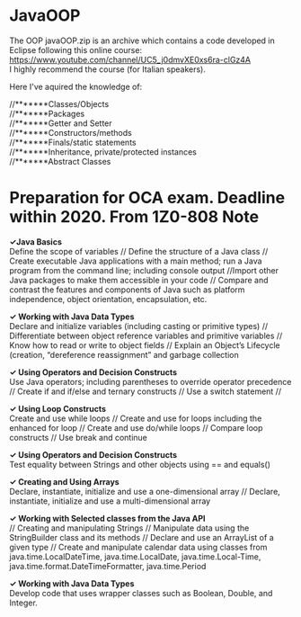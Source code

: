 # JavaOOP
The OOP javaOOP.zip is an archive which contains a code developed in Eclipse following this online course:</br>
https://www.youtube.com/channel/UC5_j0dmvXE0xs6ra-clGz4A</br>
I highly recommend the course (for Italian speakers). </br>

Here I've aquired the knowledge of:</br>

//*******Classes/Objects</br>
//*******Packages</br>
//*******Getter and Setter</br> 
//*******Constructors/methods</br>
//*******Finals/static statements</br>
//*******Inheritance, private/protected instances</br>
//*******Abstract Classes</br>


# Preparation for OCA exam. Deadline within 2020. From 1Z0-808 Note

<b>✓Java Basics </b></br>
Define the scope of variables // Define the structure of a Java class // Create executable Java applications with a main method; run a Java program from the command line; including console output //Import other Java packages to make them accessible in your code // Compare and contrast the features and components of Java such as platform independence, object orientation, encapsulation, etc.  </br>

<b> ✓ Working with Java Data Types  </b></br>
Declare and initialize variables (including casting or primitive types) // Differentiate between object reference variables and primitive variables // Know how to read or write to object fields // Explain an Object’s Lifecycle (creation, “dereference reassignment” and garbage collection 

<b> ✓ Using Operators and Decision Constructs </b> </br>
Use Java operators; including parentheses to override operator precedence // Create if and if/else and ternary constructs // Use a switch statement //

<b>✓ Using Loop Constructs </b></br>
Create and use while loops // Create and use for loops including the enhanced for loop // Create and use do/while loops // Compare loop constructs // Use break and continue</br>

<b>✓ Using Operators and Decision Constructs</b></br>
Test equality between Strings and other objects using == and equals() </br>

<b>✓ Creating and Using Arrays</b></br>
Declare, instantiate, initialize and use a one-dimensional array // Declare, instantiate, initialize and use a multi-dimensional array

<b>✓ Working with Selected classes from the Java API</b></br>
// Creating and manipulating Strings // Manipulate data using the StringBuilder class and its methods // Declare and use an ArrayList of a given type // Create and manipulate calendar data using classes from java.time.LocalDateTime, java.time.LocalDate, java.time.Local-Time, java.time.format.DateTimeFormatter, java.time.Period

<b>✓ Working with Java Data Types</b></br>
Develop code that uses wrapper classes such as Boolean, Double, and Integer.


